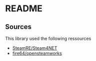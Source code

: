 ﻿# README

## Sources

This library used the following ressources

- [SteamRE/Steam4NET](https://github.com/SteamRE/Steam4NET/tree/master/Steam4NET)
- [fire64/opensteamworks](https://github.com/fire64/opensteamworks/tree/master)